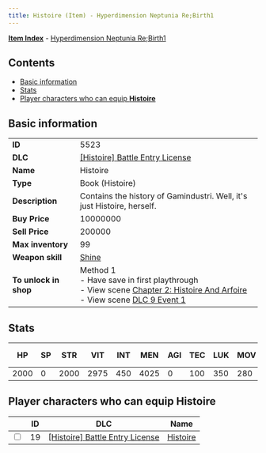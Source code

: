 ```yaml
---
title: Histoire (Item) - Hyperdimension Neptunia Re;Birth1
---
```


[**Item Index**](/neptunia/rb1/item/index.html) - [Hyperdimension Neptunia Re;Birth1](/neptunia/rb1)

## Contents

- [Basic information](#basic-information)
- [Stats](#stats)
- [Player characters who can equip **Histoire**](#player-characters-who-can-equip-histoire)
## Basic information

|   |   |
| -- | -- |
| **ID** | 5523 |
| **DLC** | [[Histoire] Battle Entry License](/neptunia/rb1/dlc/9-histoire.html) |
| **Name** | Histoire |
| **Type** | Book (Histoire) |
| **Description** | Contains the history of Gamindustri. Well, it's just Histoire, herself. |
| **Buy Price** | 10000000 |
| **Sell Price** | 200000 |
| **Max inventory** | 99 |
| **Weapon skill** | [Shine](/neptunia/rb1/skill/9-3001-shine.html) |
| **To unlock in shop** | Method 1<br />- Have save in first playthrough<br />- View scene [Chapter 2: Histoire And Arfoire](/neptunia/rb1/scene/1-201-chapter-2-histoire-and-arfoire.html)<br />- View scene [DLC 9 Event 1](/neptunia/rb1/scene/9-5030-dlc-9-event-1.html) |


## Stats

| HP | SP | STR | VIT | INT | MEN | AGI | TEC | LUK | MOV | Fire res. | Ice res. | Wind res. | Lightning res. |
| -- | -- | --- | --- | --- | --- | --- | --- | --- | --- | --------- | -------- | --------- | -------------- |
| 2000 | 0 | 2000 | 2975 | 450 | 4025 | 0 | 100 | 350 | 280 | 0 | 0 | 0 | 0 |


## Player characters who can equip **Histoire**

|    | ID | DLC | Name |
| -- | -- | --- | ---- |
| <input type="checkbox" id="rb1-player-9-19" class="trackbox" /> | 19 | [[Histoire] Battle Entry License](/neptunia/rb1/dlc/9-histoire.html) | [Histoire](/neptunia/rb1/player/9-19-histoire.html) |
